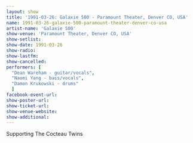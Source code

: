 ```yaml
---
layout: show
title: '1991-03-26: Galaxie 500 - Paramount Theater, Denver CO, USA'
name: 1991-03-26-galaxie-500-paramount-theater-denver-co-usa
artist-name: 'Galaxie 500'
show-venue: 'Paramount Theater, Denver CO, USA'
show-setlist: 
show-date: 1991-03-26
show-radio: 
show-lastfm: 
show-cancelled: 
performers: [
  "Dean Wareham - guitar/vocals",
  "Naomi Yang - bass/vocals",
  "Damon Krukowski - drums"
  ]
facebook-event-url: 
show-poster-url: 
show-ticket-url: 
show-venue-website: 
show-additional: 
---
```


Supporting The Cocteau Twins